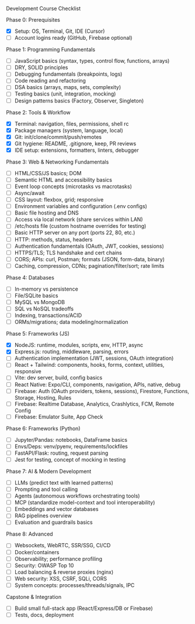 Development Course Checklist

Phase 0: Prerequisites
- [x] Setup: OS, Terminal, Git, IDE (Cursor)
- [ ] Account logins ready (GitHub, Firebase optional)

Phase 1: Programming Fundamentals
- [ ] JavaScript basics (syntax, types, control flow, functions, arrays)
- [ ] DRY, SOLID principles
- [ ] Debugging fundamentals (breakpoints, logs)
- [ ] Code reading and refactoring
- [ ] DSA basics (arrays, maps, sets, complexity)
- [ ] Testing basics (unit, integration, mocking)
- [ ] Design patterns basics (Factory, Observer, Singleton)

Phase 2: Tools & Workflow
- [x] Terminal: navigation, files, permissions, shell rc
- [x] Package managers (system, language, local)
- [x] Git: init/clone/commit/push/remotes
- [x] Git hygiene: README, .gitignore, keep, PR reviews
- [x] IDE setup: extensions, formatters, linters, debugger

Phase 3: Web & Networking Fundamentals
- [ ] HTML/CSS/JS basics; DOM
- [ ] Semantic HTML and accessibility basics
- [ ] Event loop concepts (microtasks vs macrotasks)
- [ ] Async/await
- [ ] CSS layout: flexbox, grid; responsive
- [ ] Environment variables and configuration (.env configs)
- [ ] Basic file hosting and DNS
- [ ] Access via local network (share services within LAN)
- [ ] /etc/hosts file (custom hostname overrides for testing)
- [ ] Basic HTTP server on any port (ports 22, 80, etc.)
- [ ] HTTP: methods, status, headers
- [ ] Authentication fundamentals (OAuth, JWT, cookies, sessions)
- [ ] HTTPS/TLS; TLS handshake and cert chains
- [ ] CORS; APIs: curl, Postman; formats (JSON, form-data, binary)
- [ ] Caching, compression, CDNs; pagination/filter/sort; rate limits

Phase 4: Databases
- [ ] In-memory vs persistence
- [ ] File/SQLite basics
- [ ] MySQL vs MongoDB
- [ ] SQL vs NoSQL tradeoffs
- [ ] Indexing, transactions/ACID
- [ ] ORMs/migrations; data modeling/normalization

Phase 5: Frameworks (JS)
- [x] NodeJS: runtime, modules, scripts, env, HTTP, async
- [x] Express.js: routing, middleware, parsing, errors
- [ ] Authentication implementation (JWT, sessions, OAuth integration)
- [ ] React + Tailwind: components, hooks, forms, context, utilities, responsive
- [ ] Vite: dev server, build, config basics
- [ ] React Native: Expo/CLI, components, navigation, APIs, native, debug
- [ ] Firebase: Auth (OAuth providers, tokens, sessions), Firestore, Functions, Storage, Hosting, Rules
- [ ] Firebase: Realtime Database, Analytics, Crashlytics, FCM, Remote Config
- [ ] Firebase: Emulator Suite, App Check

Phase 6: Frameworks (Python)
- [ ] Jupyter/Pandas: notebooks, DataFrame basics
- [ ] Envs/Deps: venv/pyenv, requirements/lockfiles
- [ ] FastAPI/Flask: routing, request parsing
- [ ] Jest for testing, concept of mocking in testing

Phase 7: AI & Modern Development
- [ ] LLMs (predict text with learned patterns)
- [ ] Prompting and tool calling
- [ ] Agents (autonomous workflows orchestrating tools)
- [ ] MCP (standardize model-context and tool interoperability)
- [ ] Embeddings and vector databases
- [ ] RAG pipelines overview
- [ ] Evaluation and guardrails basics

Phase 8: Advanced
- [ ] Websockets, WebRTC, SSR/SSG, CI/CD
- [ ] Docker/containers
- [ ] Observability; performance profiling
- [ ] Security: OWASP Top 10
- [ ] Load balancing & reverse proxies (nginx)
- [ ] Web security: XSS, CSRF, SQLi, CORS
- [ ] System concepts: processes/threads/signals, IPC

Capstone & Integration
- [ ] Build small full-stack app (React/Express/DB or Firebase)
- [ ] Tests, docs, deployment